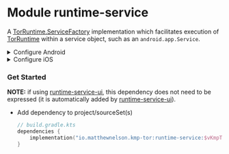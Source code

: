 # Module runtime-service

A [TorRuntime.ServiceFactory][docs-ServiceFactory] implementation which facilitates execution of 
[TorRuntime][docs-TorRuntime] within a service object, such as an `android.app.Service`.

<details>
    <summary>Configure Android</summary>

This dependency will "wrap" [TorRuntime.Environment][docs-Environment] creation with some helpers, 
whereby all instances of [TorRuntime][docs-TorRuntime] instantiated with them will be started within 
`TorService`.

For Foreground Service support, you can either implement the [TorServiceUI][docs-TorServiceUI] yourself, 
or utilize the [runtime-service-ui][docs-runtime-service-ui] dependency.

- **Permissions may be required when using this dependency:**
    - See [AndroidManifest.xml][url-manifest-service]
- See the [TorServiceConfig Docs][docs-TorServiceConfig]
- See the [Sample Implementation][url-sample-android]

</details>

<details>
    <summary>Configure iOS</summary>

Not yet implemented. PRs are welcomed! See [Issue #547][url-issue-547]

</details>

### Get Started

**NOTE:** if using [runtime-service-ui][docs-runtime-service-ui], this dependency does not need to 
be expressed (it is automatically added by [runtime-service-ui][docs-runtime-service-ui]).

- Add dependency to project/sourceSet(s)
  ```kotlin
  // build.gradle.kts
  dependencies {
      implementation("io.matthewnelson.kmp-tor:runtime-service:$vKmpTor")
  }
  ```

[docs-Environment]: https://kmp-tor.matthewnelson.io/library/runtime/io.matthewnelson.kmp.tor.runtime/-tor-runtime/-environment/index.html
[docs-TorRuntime]: https://kmp-tor.matthewnelson.io/library/runtime/io.matthewnelson.kmp.tor.runtime/-tor-runtime/index.html
[docs-TorServiceConfig]: https://kmp-tor.matthewnelson.io/library/runtime-service/io.matthewnelson.kmp.tor.runtime.service/-tor-service-config/index.html
[docs-TorServiceUI]: https://kmp-tor.matthewnelson.io/library/runtime-service/io.matthewnelson.kmp.tor.runtime.service/-tor-service-u-i/index.html
[docs-ServiceFactory]: https://kmp-tor.matthewnelson.io/library/runtime/io.matthewnelson.kmp.tor.runtime/-tor-runtime/-service-factory/index.html

[docs-runtime-service-ui]: https://kmp-tor.matthewnelson.io/library/runtime-service-ui/index.html

[url-manifest-service]: https://github.com/05nelsonm/kmp-tor/blob/master/library/runtime-service/src/androidMain/AndroidManifest.xml
[url-issue-547]: https://github.com/05nelsonm/kmp-tor/issues/547
[url-sample-android]: https://github.com/05nelsonm/kmp-tor-samples/blob/master/samples/compose/src/androidMain/kotlin/io/matthewnelson/kmp/tor/sample/compose/Tor.android.kt

